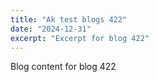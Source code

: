 ```yaml
---
title: "Ak test blogs 422"
date: "2024-12-31"
excerpt: "Excerpt for blog 422"
---
```


Blog content for blog 422